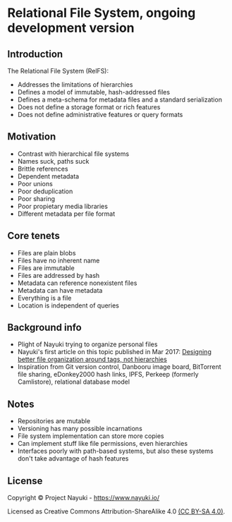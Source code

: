 Relational File System, ongoing development version
===================================================


## Introduction

The Relational File System (RelFS):

* Addresses the limitations of hierarchies
* Defines a model of immutable, hash-addressed files
* Defines a meta-schema for metadata files and a standard serialization
* Does not define a storage format or rich features
* Does not define administrative features or query formats


## Motivation

* Contrast with hierarchical file systems
* Names suck, paths suck
* Brittle references
* Dependent metadata
* Poor unions
* Poor deduplication
* Poor sharing
* Poor propietary media libraries
* Different metadata per file format


## Core tenets

* Files are plain blobs
* Files have no inherent name
* Files are immutable
* Files are addressed by hash
* Metadata can reference nonexistent files
* Metadata can have metadata
* Everything is a file
* Location is independent of queries


## Background info

* Plight of Nayuki trying to organize personal files
* Nayuki's first article on this topic published in Mar 2017: [Designing better file organization around tags, not hierarchies](https://www.nayuki.io/page/designing-better-file-organization-around-tags-not-hierarchies)
* Inspiration from Git version control, Danbooru image board, BitTorrent file sharing, eDonkey2000 hash links, IPFS, Perkeep (formerly Camlistore), relational database model


## Notes

* Repositories are mutable
* Versioning has many possible incarnations
* File system implementation can store more copies
* Can implement stuff like file permissions, even hierarchies
* Interfaces poorly with path-based systems, but also these systems don't take advantage of hash features


## License

Copyright © Project Nayuki - https://www.nayuki.io/

Licensed as Creative Commons Attribution-ShareAlike 4.0 [(CC BY-SA 4.0)](https://creativecommons.org/licenses/by-sa/4.0/).
